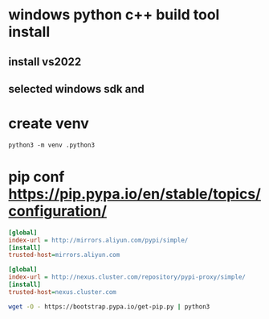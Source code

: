 # windows python c++ build tool install
## install vs2022
## selected windows sdk and

# create venv
```shell
python3 -m venv .python3
```
# pip conf https://pip.pypa.io/en/stable/topics/configuration/
```ini
[global]
index-url = http://mirrors.aliyun.com/pypi/simple/
[install]
trusted-host=mirrors.aliyun.com
```
```ini
[global]
index-url = http://nexus.cluster.com/repository/pypi-proxy/simple/
[install]
trusted-host=nexus.cluster.com
```

```bash
wget -O - https://bootstrap.pypa.io/get-pip.py | python3
```
